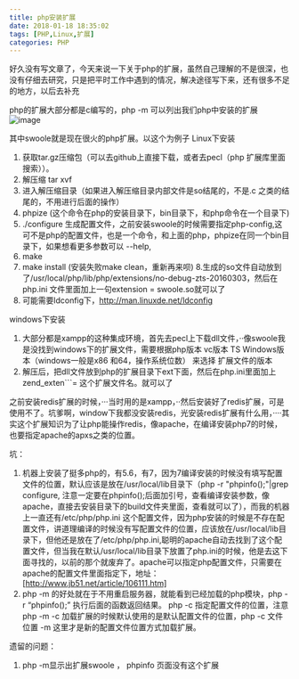 ```yaml
---
title: php安装扩展
date: 2018-01-18 18:35:02
tags: [PHP,Linux,扩展]
categories: PHP
---
```


好久没有写文章了，今天来说一下关于php的扩展，虽然自己理解的不是很深，也没有仔细去研究，只是把平时工作中遇到的情况，解决途径写下来，还有很多不足的地方，以后去补充
<!--more-->


php的扩展大部分都是c编写的，php -m 可以列出我们php中安装的扩展
![image](http://upload-images.jianshu.io/upload_images/5525740-a0582293f271520d.png?imageMogr2/auto-orient/strip%7CimageView2/2/w/1240)

其中swoole就是现在很火的php扩展。以这个为例子
Linux下安装
1. 获取tar.gz压缩包（可以去github上直接下载，或者去pecl（php 扩展库里面搜索））。
2. 解压缩  tar xvf 
3. 进入解压缩目录（如果进入解压缩目录内部文件是so结尾的，不是.c 之类的结尾的，不用进行后面的操作）
4. phpize  (这个命令在php的安装目录下，bin目录下，和php命令在一个目录下)
5. ./configure 生成配置文件，之前安装swoole的时候需要指定php-config,这可不是php的配置文件，也是一个命令，和上面的php，phpize在同一个bin目录下，如果想看更多参数可以 --help,
6. make
7. make install (安装失败make clean，重新再来呗)
   8.生成的so文件自动放到了/usr/local/php/lib/php/extensions/no-debug-zts-20160303，然后在php.ini 文件里面加上一句extension = swoole.so就可以了
8. 可能需要ldconfig下，http://man.linuxde.net/ldconfig

windows下安装
1. 大部分都是xampp的这种集成环境，首先去pecl上下载dll文件，··像swoole我是没找到windows下的扩展文件，需要根据php版本 vc版本 TS Windows版本（windows一般是x86 和64，操作系统位数） 来选择 扩展文件的版本
2. 解压后，把dll文件放到php的扩展目录下ext下面，然后在php.ini里面加上zend_exten```= 这个扩展文件名。就可以了

之前安装redis扩展的时候，···当时用的是xampp，··然后安装好了redis扩展，可是使用不了。坑爹啊，window下我都没安装redis，光安装redis扩展有什么用，····其实这个扩展知识为了让php能操作redis，像apache，在编译安装php7的时候，也要指定apache的apxs之类的位置。



坑：

1. 机器上安装了挺多php的，有5.6，有7，因为7编译安装的时候没有填写配置文件的位置，默认应该是放在/usr/local/lib目录下（php -r "phpinfo();"|grep configure, 注意一定要在phpinfo();后面加引号，查看编译安装参数，像apache，直接去安装目录下的build文件夹里面，查看就可以了），而我的机器上一直还有/etc/php/php.ini 这个配置文件，因为php安装的时候是不存在配置文件，讲道理编译的时候没有写配置文件的位置，应该放在/usr/local/lib目录下，但他还是放在了/etc/php/php.ini,聪明的apache自动去找到了这个配置文件，但当我在默认/usr/local/lib目录下放置了php.ini的时候，他是去这下面寻找的，以前的那个就废弃了。apache可以指定php配置文件，只需要在apache的配置文件里面指定下，地址：[http://www.jb51.net/article/106111.htm]
2. php -m 的好处就在于不用重启服务器，就能看到已经加载的php模块，php -r “phpinfo();” 执行后面的函数返回结果。 php -c 指定配置文件的位置，注意 php -m -c  加载扩展的时候默认使用的是默认配置文件的位置，php -c 文件位置 -m 这里才是新的配置文件位置方式加载扩展。



遗留的问题：

1. php -m显示出扩展swoole ， phpinfo 页面没有这个扩展